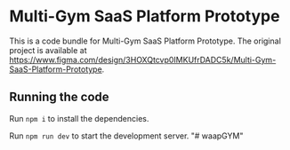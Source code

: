 
  # Multi-Gym SaaS Platform Prototype

  This is a code bundle for Multi-Gym SaaS Platform Prototype. The original project is available at https://www.figma.com/design/3HOXQtcvp0IMKUfrDADC5k/Multi-Gym-SaaS-Platform-Prototype.

  ## Running the code

  Run `npm i` to install the dependencies.

  Run `npm run dev` to start the development server.
  "# waapGYM" 

